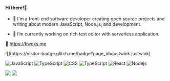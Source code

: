 #### Hi there!👏

- 💬 I'm a front-end software developer creating open source projects and writing about modern JavaScript, Node.js, and development.

- 🔭 I’m currently working on rich text editor with serverless application.

🔗 https://kwoks.me
<p>![](https://visitor-badge.glitch.me/badge?page_id=justwink.justwink)</p>

<p>
<img alt="JavaScript" src="https://img.shields.io/badge/-JavaScript-F7DF1E?style=flat-square&logo=JavaScript&color=444444" />
<img alt="TypeScript" src="https://img.shields.io/badge/-HTML-E34F26?style=flat-square&logo=html5&logoColor=white" /> <img alt="CSS" src="https://img.shields.io/badge/-CSS3-1572B6?style=flat-square&logo=css3&logoColor=white" />
 <img alt="TypeScript" src="https://img.shields.io/badge/-TypeScript-007ACC?style=flat-square&logo=typescript" /> <img alt="React" src="https://img.shields.io/badge/-React-black?style=flat-square&logo=react" /> <img alt="Nodejs" src="https://img.shields.io/badge/-Nodejs-339933?style=flat-square&logo=Node.js&logoColor=white" />
</p>

<div>
 <img src="https://github-readme-stats.vercel.app/api/top-langs/?username=justwink&layout=compact&width=49%" />
  <img src="https://github-readme-stats.vercel.app/api?username=justwink&show_icons=true&icon_color=805AD5&text_color=718096&bg_color=ffffff&width=49%&hide_title=true&count_private=true&include_all_commits=true"" />
</div>


<!--
**justwink/justwink** is a ✨ _special_ ✨ repository because its `README.md` (this file) appears on your GitHub profile.

Here are some ideas to get you started:

- 🔭 I’m currently working on ...
- 🌱 I’m currently learning ...
- 👯 I’m looking to collaborate on ...
- 🤔 I’m looking for help with ...
- 💬 Ask me about ...
- 📫 How to reach me: ...
- 😄 Pronouns: ...
- ⚡ Fun fact: ...
-->
